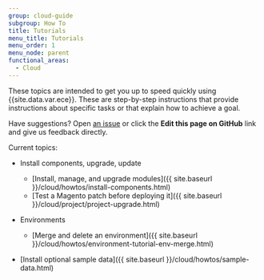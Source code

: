 ```yaml
---
group: cloud-guide
subgroup: How To
title: Tutorials
menu_title: Tutorials
menu_order: 1
menu_node: parent
functional_areas:
  - Cloud
---
```


<!-- This topic isn't linked to the TOC -->

These topics are intended to get you up to speed quickly using {{site.data.var.ece}}. These are step-by-step instructions that provide instructions about specific tasks or that explain how to achieve a goal.

Have suggestions? Open [an issue](https://github.com/magento/devdocs/issues) or click the **Edit this page on GitHub** link and give us feedback directly.

Current topics:

*  Install components, upgrade, update

   *  [Install, manage, and upgrade modules]({{ site.baseurl }}/cloud/howtos/install-components.html)
   *  [Test a Magento patch before deploying it]({{ site.baseurl }}/cloud/project/project-upgrade.html)

*  Environments

   *  [Merge and delete an environment]({{ site.baseurl }}/cloud/howtos/environment-tutorial-env-merge.html)

*  [Install optional sample data]({{ site.baseurl }}/cloud/howtos/sample-data.html)
